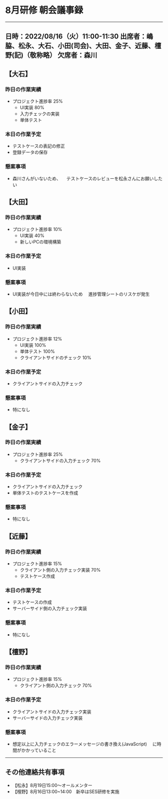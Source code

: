 
# 8月研修 朝会議事録

---
日時：2022/08/16（火）11:00-11:30
出席者：嶋脇、松永、大石、小田(司会)、大田、金子、近藤、檀野(記)（敬称略）
欠席者：森川
---

## 【大石】

### 昨日の作業実績
  * プロジェクト進捗率 25%
    * UI実装 80%
     * 入力チェックの実装
     * 単体テスト　

### 本日の作業予定
  * テストケースの表記の修正
  * 登録データの保存
### 懸案事項
  * 森川さんがいないため、
  　テストケースのレビューを松永さんにお願いしたい
  　

## 【大田】

### 昨日の作業実績
  * プロジェクト進捗率 10%
    * UI実装 40%
    * 新しいPCの環境構築

### 本日の作業予定
  * UI実装
### 懸案事項
  * UI実装が今日中には終わらないため
  　進捗管理シートのリスケが発生


## 【小田】

### 昨日の作業実績
  * プロジェクト進捗率 12%
    * UI実装 100%
     * 単体テスト 100%
    * クライアントサイドのチェック 10%

### 本日の作業予定
  * クライアントサイドの入力チェック 
### 懸案事項
  * 特になし


## 【金子】

### 昨日の作業実績
  * プロジェクト進捗率 25%
    * クライアントサイドの入力チェック 70%

### 本日の作業予定
  * クライアントサイドの入力チェック
  * 単体テストのテストケースを作成
### 懸案事項
  * 特になし


## 【近藤】

### 昨日の作業実績
  * プロジェクト進捗率 15%　
    * クライアント側の入力チェック実装 70% 
    * テストケース作成

### 本日の作業予定
  * テストケースの作成
  * サーバーサイド側の入力チェック実装
### 懸案事項
  * 特になし


## 【檀野】

### 昨日の作業実績
  * プロジェクト進捗率 15%
    * クライアント側の入力チェック 70%

### 本日の作業予定
  * クライアントサイドの入力チェック実装
  * サーバーサイドの入力チェック実装
### 懸案事項
  * 想定以上に入力チェックのエラーメッセージの書き換え(JavaScript)
  　に時間がかかっていること
　

---
## その他連絡共有事項
* 【松永】8月19日15:00～オールメンター
* 【檀野】8月16日13:00~14:00　新卒はSES研修を実施



